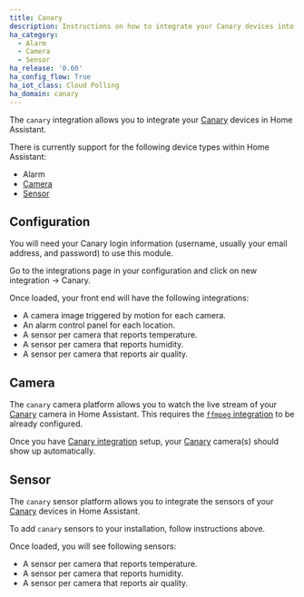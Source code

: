 ```yaml
---
title: Canary
description: Instructions on how to integrate your Canary devices into Home Assistant.
ha_category:
  - Alarm
  - Camera
  - Sensor
ha_release: '0.60'
ha_config_flow: True
ha_iot_class: Cloud Polling
ha_domain: canary
---
```


The `canary` integration allows you to integrate your [Canary](https://canary.is) devices in Home Assistant.

There is currently support for the following device types within Home Assistant:

- Alarm
- [Camera](#camera)
- [Sensor](#sensor)

## Configuration

You will need your Canary login information (username, usually your email address, and password) to use this module.

Go to the integrations page in your configuration and click on new integration -> Canary.

Once loaded, your front end will have the following integrations:

- A camera image triggered by motion for each camera.
- An alarm control panel for each location.
- A sensor per camera that reports temperature.
- A sensor per camera that reports humidity.
- A sensor per camera that reports air quality.

## Camera

The `canary` camera platform allows you to watch the live stream of your [Canary](https://canary.is) camera in Home Assistant. This requires the [`ffmpeg` integration](/integrations/ffmpeg/) to be already configured.

Once you have [Canary integration](/integrations/canary/) setup, your [Canary](https://canary.is) camera(s) should show up automatically.

## Sensor

The `canary` sensor platform allows you to integrate the sensors of your [Canary](https://canary.is) devices in Home Assistant.

To add `canary` sensors to your installation, follow instructions above.

Once loaded, you will see following sensors:

- A sensor per camera that reports temperature.
- A sensor per camera that reports humidity.
- A sensor per camera that reports air quality.
